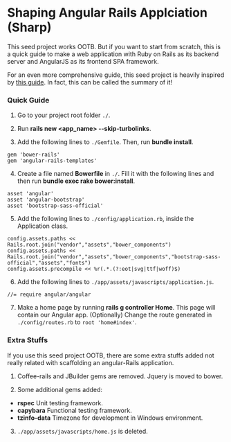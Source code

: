 # Shaping Angular Rails Applciation (Sharp)

This seed project works OOTB. But if you want to start from scratch, this is a quick guide to make a web application with Ruby on Rails as its backend server and AngularJS as its frontend SPA framework.

For an even more comprehensive guide, this seed project is heavily inspired by [this guide](http://angular-rails.com/). In fact, this can be called the summary of it!

### Quick Guide

1. Go to your project root folder `./`.

2. Run **rails new \<app_name\> --skip-turbolinks**.

3. Add the following lines to `./Gemfile`. Then, run **bundle install**.

  ```
  gem 'bower-rails'
  gem 'angular-rails-templates'
  ```

4. Create a file named **Bowerfile** in `./`. Fill it with the following lines and then run **bundle exec rake bower:install**.

  ```
  asset 'angular'
  asset 'angular-bootstrap'
  asset 'bootstrap-sass-official'
  ```

5. Add the following lines to `./config/application.rb`, inside the Application class.

  ```
  config.assets.paths << Rails.root.join("vendor","assets","bower_components")
  config.assets.paths << Rails.root.join("vendor","assets","bower_components","bootstrap-sass-official","assets","fonts")
  config.assets.precompile << %r(.*.(?:eot|svg|ttf|woff)$)
  ```

6. Add the following lines to `./app/assets/javascripts/application.js`.

  ```
  //= require angular/angular
  ```

7. Make a home page by running **rails g controller Home**. This page will contain our Angular app. (Optionally) Change the route generated in `./config/routes.rb` to `root 'home#index'`.

### Extra Stuffs

If you use this seed project OOTB, there are some extra stuffs added not really related with scaffolding an angular-Rails application.

1. Coffee-rails and JBuilder gems are removed. Jquery is moved to bower.

2. Some additional gems added:

* **rspec** Unit testing framework.
* **capybara** Functional testing framework.
* **tzinfo-data** Timezone for development in Windows environment.

3. `./app/assets/javascripts/home.js` is deleted.
